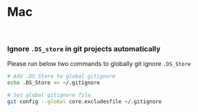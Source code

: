 # Mac

<br>

### Ignore `.DS_store` in git projects automatically

Please run below two commands to globally git ignore `.DS_Store`

```bash
# Add .DS_Store to global gitignore
echo .DS_Store >> ~/.gitignore

# Set global gitignore file
git config --global core.excludesfile ~/.gitignore
```
